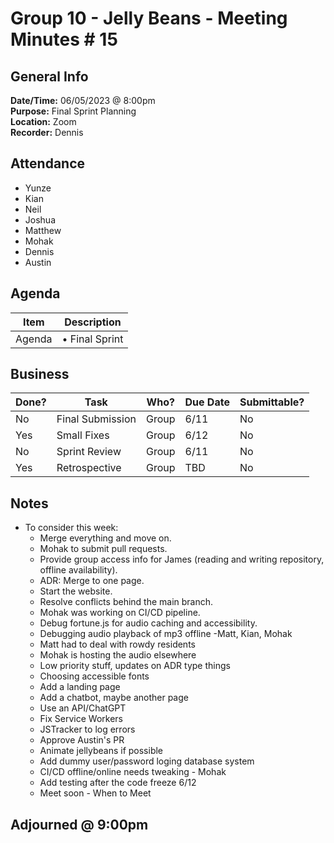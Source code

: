 
# Group 10 - Jelly Beans - Meeting Minutes # 15
## General Info
**Date/Time:** 06/05/2023 @ 8:00pm <br>
**Purpose:** Final Sprint Planning <br>
**Location:** Zoom <br>
**Recorder:** Dennis <br>

## Attendance

- Yunze
- Kian
- Neil
- Joshua
- Matthew
- Mohak
- Dennis
- Austin

## Agenda
Item | Description
---- | ----
Agenda |• Final Sprint
## Business
| Done? | Task                | Who?   | Due Date | Submittable? |
| ----- | ------------------- | ------ | -------- | ------------ |
| No   | Final Submission      | Group  | 6/11       | No           |
| Yes   | Small Fixes | Group  | 6/12       | No           |
| No   | Sprint Review      | Group  | 6/11       | No           |
| Yes   | Retrospective | Group  | TBD       | No           |


## Notes
- To consider this week:
  - Merge everything and move on.
  - Mohak to submit pull requests.
  - Provide group access info for James (reading and writing repository, offline availability).
  - ADR: Merge to one page.
  - Start the website.
  - Resolve conflicts behind the main branch.
  - Mohak was working on CI/CD pipeline.
  - Debug fortune.js for audio caching and accessibility.
  - Debugging audio playback of mp3 offline
			-Matt, Kian, Mohak
  - Matt had to deal with rowdy residents
  - Mohak is hosting the audio elsewhere
  - Low priority stuff, updates on ADR type things
  - Choosing accessible fonts
  - Add a landing page
  - Add a chatbot, maybe another page
  - Use an API/ChatGPT
  - Fix Service Workers
  - JSTracker to log errors
  - Approve Austin's PR
  - Animate jellybeans if possible
  - Add dummy user/password loging database system
  - CI/CD offline/online needs tweaking - Mohak
  -  Add testing after the code freeze 6/12
  -  Meet soon - When to Meet
  
## Adjourned @ 9:00pm
